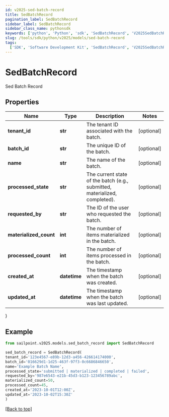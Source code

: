 ```yaml
---
id: v2025-sed-batch-record
title: SedBatchRecord
pagination_label: SedBatchRecord
sidebar_label: SedBatchRecord
sidebar_class_name: pythonsdk
keywords: ['python', 'Python', 'sdk', 'SedBatchRecord', 'V2025SedBatchRecord']
slug: /tools/sdk/python/v2025/models/sed-batch-record
tags:
  ['SDK', 'Software Development Kit', 'SedBatchRecord', 'V2025SedBatchRecord']
---
```


# SedBatchRecord

Sed Batch Record

## Properties

| Name | Type | Description | Notes |
| --- | --- | --- | --- |
| **tenant_id** | **str** | The tenant ID associated with the batch. | [optional] |
| **batch_id** | **str** | The unique ID of the batch. | [optional] |
| **name** | **str** | The name of the batch. | [optional] |
| **processed_state** | **str** | The current state of the batch (e.g., submitted, materialized, completed). | [optional] |
| **requested_by** | **str** | The ID of the user who requested the batch. | [optional] |
| **materialized_count** | **int** | The number of items materialized in the batch. | [optional] |
| **processed_count** | **int** | The number of items processed in the batch. | [optional] |
| **created_at** | **datetime** | The timestamp when the batch was created. | [optional] |
| **updated_at** | **datetime** | The timestamp when the batch was last updated. | [optional] |

}

## Example

```python
from sailpoint.v2025.models.sed_batch_record import SedBatchRecord

sed_batch_record = SedBatchRecord(
tenant_id='123e4567-e89b-12d3-a456-426614174000',
batch_id='016629d1-1d25-463f-97f3-0c6686846650',
name='Example Batch Name',
processed_state='submitted | materialized | completed | failed',
requested_by='987e6543-e21b-45d3-b123-123456789abc',
materialized_count=50,
processed_count=45,
created_at='2023-10-01T12:00Z',
updated_at='2023-10-02T15:30Z'
)

```

[[Back to top]](#)

